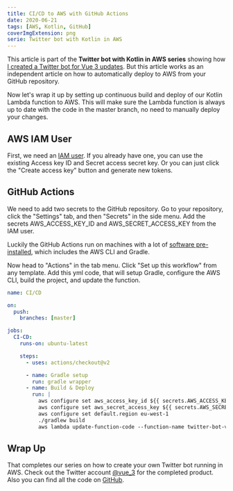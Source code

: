 ```yaml
---
title: CI/CD to AWS with GitHub Actions
date: 2020-06-21
tags: [AWS, Kotlin, GitHub]
coverImgExtension: png
serie: Twitter bot with Kotlin in AWS
---
```


This article is part of the **Twitter bot with Kotlin in AWS series** showing how [I created a Twitter bot for Vue 3 updates](/dev-blog/twitter-bot-vue-3-updates.html). But this article works as an independent article on how to automatically deploy to AWS from your GitHub repository.

Now let's wrap it up by setting up continuous build and deploy of our Kotlin Lambda function to AWS. This will make sure the Lambda function is always up to date with the code in the master branch, no need to manually deploy your changes.

## AWS IAM User

First, we need an [IAM user](https://docs.aws.amazon.com/IAM/latest/UserGuide/getting-started_create-admin-group.html). If you already have one, you can use the existing Access key ID and Secret access secret key. Or you can just click the "Create access key" button and generate new tokens.

## GitHub Actions

We need to add two secrets to the GitHub repository. Go to your repository, click the "Settings" tab, and then "Secrets" in the side menu. Add the secrets AWS_ACCESS_KEY_ID and AWS_SECRET_ACCESS_KEY from the IAM user.

Luckily the GitHub Actions run on machines with a lot of [software pre-installed](https://github.com/actions/virtual-environments/blob/master/images/linux/Ubuntu1804-README.md), which includes the AWS CLI and Gradle.

Now head to "Actions" in the tab menu. Click "Set up this workflow" from any template. Add this yml code, that will setup Gradle, configure the AWS CLI, build the project, and update the function.

```yml
name: CI/CD

on:
  push:
    branches: [master]

jobs:
  CI-CD:
    runs-on: ubuntu-latest

    steps:
      - uses: actions/checkout@v2

      - name: Gradle setup
        run: gradle wrapper
      - name: Build & Deploy
        run: |
          aws configure set aws_access_key_id ${{ secrets.AWS_ACCESS_KEY_ID }}
          aws configure set aws_secret_access_key ${{ secrets.AWS_SECRET_ACCESS_KEY }}
          aws configure set default.region eu-west-1
          ./gradlew build
          aws lambda update-function-code --function-name twitter-bot-vue-3 --zip-file fileb://build/libs/twitter-bot-vue-3.jar
```

## Wrap Up

That completes our series on how to create your own Twitter bot running in AWS. Check out the Twitter account [@vue_3](https://twitter.com/vue_3) for the completed product. Also you can find all the code on [GitHub](https://github.com/gautemo/twitter-bot-vue-3).
